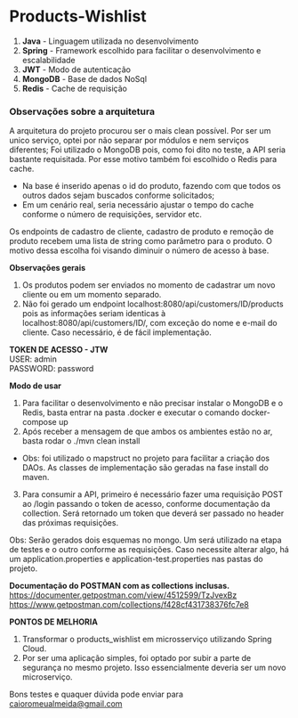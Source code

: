 # Products-Wishlist

1. **Java**    - Linguagem utilizada no desenvolvimento
2. **Spring**  - Framework escolhido para facilitar o desenvolvimento e escalabilidade
3. **JWT**     - Modo de autenticação 
4. **MongoDB** - Base de dados NoSql
5. **Redis**   - Cache de requisição


### Observações sobre a arquitetura
A arquitetura do projeto procurou ser o mais clean possível. Por ser um unico serviço, optei por não separar por módulos e nem serviços diferentes;
Foi utilizado o MongoDB pois, como foi dito no teste, a API seria bastante requisitada. Por esse motivo também foi escolhido o Redis para cache. 
  - Na base é inserido apenas o id do produto, fazendo com que todos os outros dados sejam buscados conforme solicitados;
  - Em um cenário real, seria necessário ajustar o tempo do cache conforme o número de requisições, servidor etc.

Os endpoints de cadastro de cliente, cadastro de produto e remoção de produto recebem uma lista de string como parâmetro para o produto. O motivo dessa escolha foi visando diminuir o número de acesso à base.

**Observações gerais**
1. Os produtos podem ser enviados no momento de cadastrar um novo cliente ou em um momento separado.
2. Não foi gerado um endpoint localhost:8080/api/customers/ID/products pois as informações seriam identicas à localhost:8080/api/customers/ID/, com exceção do nome e e-mail do cliente. Caso necessário, é de fácil implementação.


**TOKEN DE ACESSO - JTW** <br>
USER: admin <br>
PASSWORD: password <br>

**Modo de usar**
1. Para facilitar o desenvolvimento e não precisar instalar o MongoDB e o Redis, basta entrar na pasta .docker e executar o comando docker-compose up
2. Após receber a mensagem de que ambos os ambientes estão no ar, basta rodar o ./mvn clean install

* Obs: foi utilizado o mapstruct no projeto para facilitar a criação dos DAOs. As classes de implementação são geradas na fase install do maven.

3. Para consumir a API, primeiro é necessário fazer uma requisição POST ao /login passando o token de acesso, conforme documentação da collection. Será retornado um token que deverá ser passado no header das próximas requisições.

Obs: Serão gerados dois esquemas no mongo. Um será utilizado na etapa de testes e o outro conforme as requisições. Caso necessite alterar algo, há um application.properties e application-test.properties nas pastas do projeto.


**Documentação do POSTMAN com as collections inclusas.**  <br>
https://documenter.getpostman.com/view/4512599/TzJvexBz    <br>
https://www.getpostman.com/collections/f428cf431738376fc7e8

**PONTOS DE MELHORIA**
1. Transformar o products_wishlist em microsserviço utilizando Spring Cloud.
2. Por ser uma aplicação simples, foi optado por subir a parte de segurança no mesmo projeto. Isso essencialmente deveria ser um novo microserviço.

Bons testes e quaquer dúvida pode enviar para caioromeualmeida@gmail.com
